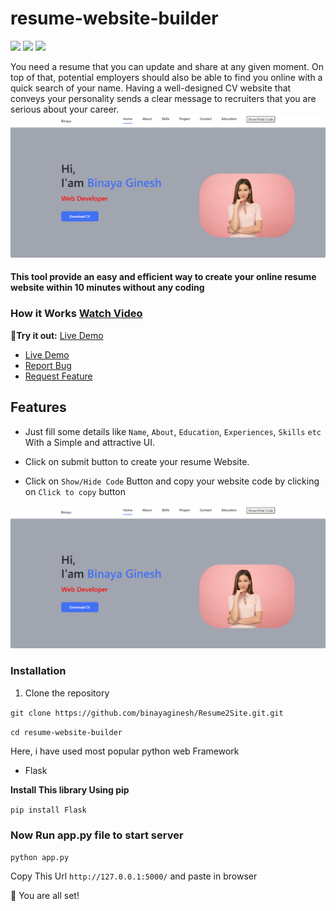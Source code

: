 # resume-website-builder

![](https://img.shields.io/github/stars/mjmaurya/resume-website-builder)
![](https://img.shields.io/github/forks/mjmaurya/resume-website-builder)
![](https://img.shields.io/github/license/mjmaurya/resume-website-builder)

You need a resume that you can update and share at any given moment. On top of that, potential employers should also be able to find you online with a quick search of your name. Having a well-designed CV website that conveys your personality sends a clear message to recruiters that you are serious about your career.
![](static\Image\sakura.png)



#### This tool provide an easy and efficient way to create your online resume website within 10 minutes without any coding

### How it Works [Watch Video]()

🚀**Try it out:** [Live Demo]()

- [Live Demo]()
- [Report Bug](https://github.com/binayaginesh/Resume2Site.git/issues/new/choose)
- [Request Feature](https://github.com/binayaginesh/Resume2Site.git/issues/new/choose)

## Features

- Just fill some details like ```Name```, ```About```, ```Education```, ```Experiences```, ```Skills``` ```etc``` With a Simple and attractive UI.

- Click on submit button to create your resume Website.
- Click on ```Show/Hide Code``` Button and copy your website code by clicking on ```Click to copy``` button


![supreme](static\Image\sakura.png)

### Installation
1. Clone the repository

```git clone https://github.com/binayaginesh/Resume2Site.git.git```

```cd resume-website-builder```

Here, i have used most popular python web Framework
- Flask

**Install This library Using pip**

```pip install Flask```

### Now Run app.py file to start server

```python app.py```

Copy This Url ```http://127.0.0.1:5000/``` and paste in browser

🌟 You are all set!
